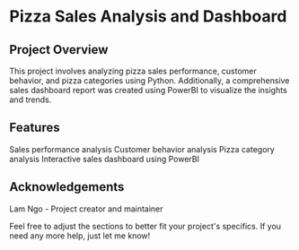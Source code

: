 # Pizza Sales Analysis and Dashboard

## Project Overview
This project involves analyzing pizza sales performance, customer behavior, and pizza categories using Python. Additionally, a comprehensive sales dashboard report was created using PowerBI to visualize the insights and trends.

## Features
Sales performance analysis
Customer behavior analysis
Pizza category analysis
Interactive sales dashboard using PowerBI

## Acknowledgements
Lam Ngo - Project creator and maintainer

Feel free to adjust the sections to better fit your project's specifics. If you need any more help, just let me know!
